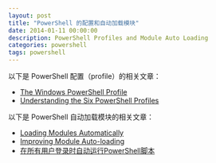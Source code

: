 ```yaml
---
layout: post
title: "PowerShell 的配置和自动加载模块"
date: 2014-01-11 00:00:00
description: PowerShell Profiles and Module Auto Loading
categories: powershell
tags: powershell
---
```

以下是 PowerShell 配置（profile）的相关文章：
* [The Windows PowerShell Profile](http://technet.microsoft.com/en-us/library/ee692764.aspx)
* [Understanding the Six PowerShell Profiles](http://vmin.wordpress.com/2012/05/28/understanding-the-six-powershell-profiles-technet-blogs/)

以下是 PowerShell 自动加载模块的相关文章：
* [Loading Modules Automatically](http://community.idera.com/powershell/powertips/b/tips/posts/loading-modules-automatically)
* [Improving Module Auto-loading](http://community.idera.com/powershell/powertips/b/tips/posts/improving-module-auto-loading)
* [在所有用户登录时自动运行PowerShell脚本](http://www.pstips.net/run-powershell-scripts-when-each-user-login-on.html)
